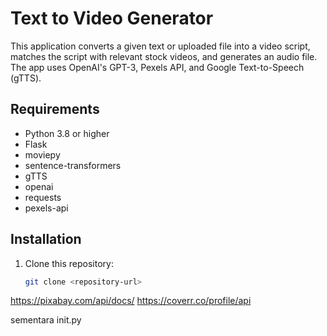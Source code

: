# Text to Video Generator

This application converts a given text or uploaded file into a video script, matches the script with relevant stock videos, and generates an audio file. The app uses OpenAI's GPT-3, Pexels API, and Google Text-to-Speech (gTTS).

## Requirements

- Python 3.8 or higher
- Flask
- moviepy
- sentence-transformers
- gTTS
- openai
- requests
- pexels-api

## Installation

1. Clone this repository:
   ```bash
   git clone <repository-url>

https://pixabay.com/api/docs/
https://coverr.co/profile/api


sementara init.py
